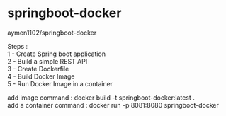 # springboot-docker
aymen1102/springboot-docker

Steps : <br />
1 - Create Spring boot application<br />
2 - Build a simple REST API<br />
3 - Create Dockerfile<br />
4 - Build Docker Image<br />
5 - Run Docker Image in a container<br />

add image command : docker build -t springboot-docker:latest .<br />
add a container command : docker run -p 8081:8080 springboot-docker

